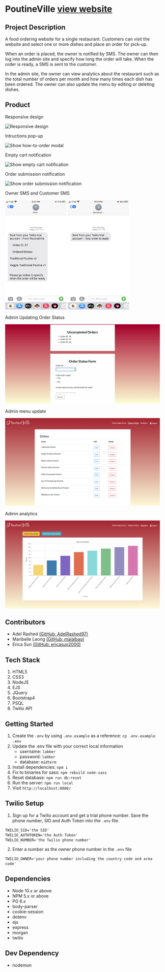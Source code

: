 # PoutineVille [view website](https://poutineville.herokuapp.com/)
## Project Description
A food ordering website for a single restaurant. Customers can visit the website and select one or more dishes and place an order for pick-up.

When an order is placed, the owner is notified by SMS. The owner can then log into the admin site and specify how long the order will take. When the order is ready, a SMS is sent to the customer.

In the admin site, the owner can view analytics about the restaurant such as the total number of orders per month and how many times each dish has been ordered. The owner can also update the menu by editing or deleting dishes.

## Product

Responsive design

![Responsive design](docx/responsive.gif)


Intructions pop-up

![Show how-to-order modal](docx/showModal.gif)


Empty cart notification

![Show empty cart notification](docx/emptyCartNotification.gif)

Order submission notification

![Show order submission notification](docx/takingOrder.gif)

Owner SMS and Customer SMS

<p>
    <img src="docx/owner.PNG" alt="drawing" width="200"/>
    <img src="docx/client.jpeg" alt="drawing" width="200"/>
</p>

Admin Updating Order Status

![Admin Updating Order Status](docx/orderstatus.gif)

Admin menu update

![(Show update page)](docx/display.png)

Admin analytics

![(Show analytics page)](docx/analytics.png)




## Contributors

* Adel Rashed [(GitHub: AdelRashed97)](https://github.com/AdelRashed97)
* Maribelle Leong [(GitHub: malaibao)](https://github.com/malaibao)
* Erica Sun [(GitHub: ericasun2000)](https://github.com/ericasun2000)

## Tech Stack
1. HTML5
2. CSS3
3. NodeJS
4. EJS
5. JQuery
6. Bootstrap4
7. PSQL
8. Twilio API

## Getting Started

1. Create the `.env` by using `.env.example` as a reference: `cp .env.example .env`
2. Update the .env file with your correct local information 
    - username: `labber` 
    - password: `labber` 
    - database: `midterm`
3. Install dependencies: `npm i`
4. Fix to binaries for sass: `npm rebuild node-sass`
5. Reset database: `npm run db:reset`
6. Run the server: `npm run local`
7. Visit `http://localhost:8080/`

## Twilio Setup
1. Sign up for a Twilio account and get a trial phone number. Save the phone number, SID and Auth Token into the `.env` file.
````
TWILIO_SID='the SID'
TWILIO_AUTHTOKEN='the Auth Token'
TWILIO_NUMBER='the Twilio phone number'

````
2. Enter a number as the owner phone number in the `.env` file
````
TWILIO_OWNER='your phone number including the country code and area code'
````

## Dependencies

- Node 10.x or above
- NPM 5.x or above
- PG 6.x
- body-parser
- cookie-session
- dotenv
- ejs
- express
- morgan
- twilio

## Dev Dependency
- nodemon
